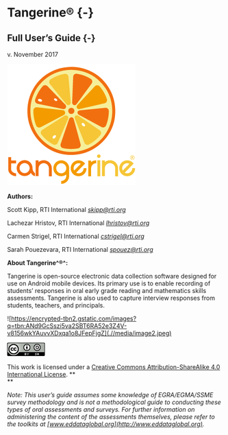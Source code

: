 # **Tangerine®** {-}

## Full User’s Guide {-}

v\. November 2017

![](.//media/image1.png)&nbsp;

**Authors:**

Scott Kipp, RTI International
*[skipp@rti.org](mailto:%20skipp@rti.org)*

Lachezar Hristov, RTI International
*[lhristov@rti.org](mailto:lhristov@rti.org)*

Carmen Strigel, RTI International
*[cstrigel@rti.org](mailto:cstrigel@rti.org)*

Sarah Pouezevara, RTI International
*[spouez@rti.org](mailto:spouez@rti.org)*

**About Tangerine^®^:**

Tangerine is open-source electronic data collection software designed for use on Android mobile devices. Its primary use is to enable recording of students’ responses in oral early grade reading and mathematics skills assessments. Tangerine is also used to capture interview responses from students, teachers, and principals.

![https://encrypted-tbn2.gstatic.com/images?q=tbn:ANd9GcSszi5va2SBT6RA52e3Z4V-v8156wkYAuvvXDxqa1o8JFepFjgZ](.//media/image2.jpeg) &nbsp;

![](.//media/image3.png) &nbsp;

This work is licensed under a [Creative Commons Attribution-ShareAlike 4.0 International License](http://creativecommons.org/licenses/by-sa/4.0/). **\
**

*Note: This user’s guide assumes some
knowledge of EGRA/EGMA/SSME survey methodology and is not a methodological guide to conducting these types of oral assessments and surveys. For further information on administering the content of the assessments themselves, please refer to the toolkits at [www.eddataglobal.org](http://www.eddataglobal.org).*